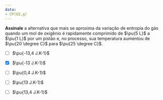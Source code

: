 ```yaml
---
data:
- CP(O2,g)
---
```

**Assinale** a alternativa que mais se aproxima da variação de entropia do gás quando um mol de oxigênio é rapidamente comprimido de $\pu{5 L}$ a $\pu{1 L}$ por um pistão e, no processo, sua temperatura aumentou de $\pu{20 \degree C}$ para  $\pu{25 \degree C}$. 

- [ ] $\pu{-13,4 J.K-1}$
- [x] $\pu{-13 J.K-1}$
- [ ] $\pu{0,4 J.K-1}$
- [ ] $\pu{13 J.K-1}$
- [ ] $\pu{13,4 J.K-1}$


